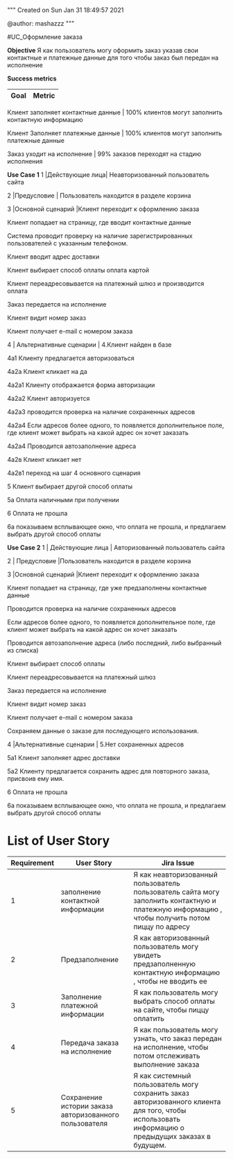 
"""
Created on Sun Jan 31 18:49:57 2021

@author: mashazzz
"""

#UC_Оформление заказа

**Objective**
Я как пользователь могу оформить заказ указав свои контактные и платежные данные для того чтобы заказ был передан на исполнение

**Success metrics**
 

Goal | Metric
---|---

Клиент заполняет контактные данные | 100% клиентов могут заполнить контактную информацию

Клиент Заполняет платежные данные | 100% клиентов могут заполнить платежные данные

Заказ уходит на исполнение | 99% заказов переходят на стадию исполнения

 

**Use Case 1**
1	|Действующие лица| Неавторизованный пользователь сайта

2	|Предусловие | Пользователь находится в разделе корзина 

3	|Основной сценарий |Клиент переходит к оформлению заказа

Клиент попадает на страницу, где вводит контактные данные

Система проводит  проверку на наличие зарегистрированных пользователей с указанным телефоном. 

Клиент вводит адрес доставки

Клиент выбирает способ оплаты оплата картой

Клиент переадресовывается на платежный шлюз и производится оплата

Заказ передается на исполнение

Клиент видит номер заказ

Клиент получает e-mail с номером заказа

4	| Альтернативные сценарии | 4.Клиент найден в базе

4а1 Клиенту предлагается авторизоваться

4а2а Клиент кликает на да

4а2а1 Клиенту отображается форма авторизации

4а2а2 Клиент авторизуется 

4а2а3 проводится проверка на наличие сохраненных адресов

4а2а4 Если адресов более одного, то появляется дополнительное поле, где клиент может выбрать на какой адрес он хочет заказать

4а2а4 Проводится автозаполнение адреса

4а2в Клиент кликает нет 

4а2в1 переход на шаг 4 основного сценария

5 Клиент выбирает другой способ оплаты

5а Оплата наличными при получении

6 Оплата не прошла

6а показываем всплывающее окно, что оплата не прошла, и предлагаем выбрать другой способ оплаты 

**Use Case 2**
1	| Действующие лица | Авторизованный пользователь сайта

2	| Предусловие |Пользователь находится в разделе корзина 

3	|Основной сценарий |Клиент переходит к оформлению заказа

Клиент попадает на страницу, где уже предзаполнены контактные данные

Проводится проверка на наличие сохраненных адресов

Если адресов более одного, то появляется дополнительное поле, где клиент может выбрать на какой адрес он хочет заказать

Проводится автозаполнение адреса (либо последний, либо выбранный из списка)

Клиент выбирает способ оплаты

Клиент переадресовывается на платежный шлюз

Заказ передается на исполнение

Клиент видит номер заказ

Клиент получает e-mail с номером заказа

Сохраняем данные о заказе для последующего использования. 

4	|Альтернативные сценарии |
5.Нет сохраненных адресов

5а1 Клиент заполняет адрес доставки

5а2 Клиенту предлагается сохранить адрес для повторного заказа, присвоив ему имя. 

6 Оплата не прошла

6а показываем всплывающее окно, что оплата не прошла, и предлагаем выбрать другой способ оплаты 

 

 

# List of User Story

Requirement | User Story |Jira Issue 
---|---|---
1	| заполнение контактной информации |Я как неавторизованный пользователь пользователь сайта  могу заполнить контактную и платежную информацию , чтобы получить потом пиццу по адресу |PT-48: Оформление заказа
2	| Предзаполнение | Я как авторизованный пользователь могу увидеть предзаполненную контактную информацию , чтобы не вводить ее | PT-49: Предзаполнение контактных данных
3	|Заполнение платежной информации |Я как пользователь могу выбрать способ оплаты на сайте, чтобы пиццу оплатить| 
4	|Передача заказа на исполнение |Я как пользователь могу узнать, что заказ передан на исполнение, чтобы потом отслеживать выполнение заказа|PT-51: Передача заказа на исполнение
5	|Сохранение истории заказа авторизованного пользователя |Я как системный пользователь могу сохранить заказ авторизованного клиента для того, чтобы использовать информацию о предыдущих заказах в будущем. |PT-52: Сохранение истории заказа авторизованного пользователя 

 

